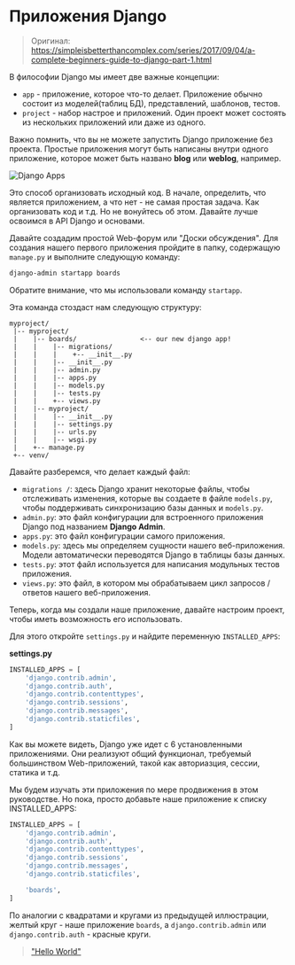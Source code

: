 # Приложения Django

> Оригинал: https://simpleisbetterthancomplex.com/series/2017/09/04/a-complete-beginners-guide-to-django-part-1.html

В философии Django мы имеет две важные концепции:

* `app` - приложение, которое что-то делает. Приложение обычно состоит из моделей(таблиц БД), представлений, шаблонов, тестов.
* `project` - набор настрое и приложений. Один проект может состоять из нескольких приложений или даже из одного.

Важно помнить, что вы не можете запустить Django приложение без проекта. Простые приложения могут быть написаны внутри одного приложение, которое может быть названо **blog** или **weblog**, например.

![Django Apps](https://simpleisbetterthancomplex.com/media/series/beginners-guide/1.11/part-1/Pixton_Comic_Django_Apps.png)

Это способ организовать исходный код. В начале, определить, что является приложением, а что нет - не самая простая задача. Как организовать код и т.д. Но не вонуйтесь об этом. Давайте лучше освоимся в API Django и основами.

Давайте создадим простой Web-форум или "Доски обсуждения". Для создания нашего первого приложения пройдите в папку, содержащую `manage.py` и выполните следующую команду:

```bash
django-admin startapp boards
```

Обратите внимание, что мы использовали команду `startapp`.

Эта команда стоздаст нам следующую структуру:

```
myproject/
 |-- myproject/
 |    |-- boards/                <-- our new django app!
 |    |    |-- migrations/
 |    |    |    +-- __init__.py
 |    |    |-- __init__.py
 |    |    |-- admin.py
 |    |    |-- apps.py
 |    |    |-- models.py
 |    |    |-- tests.py
 |    |    +-- views.py
 |    |-- myproject/
 |    |    |-- __init__.py
 |    |    |-- settings.py
 |    |    |-- urls.py
 |    |    |-- wsgi.py
 |    +-- manage.py
 +-- venv/
```

Давайте разберемся, что делает каждый файл:

* `migrations /`: здесь Django хранит некоторые файлы, чтобы отслеживать изменения, которые вы создаете в файле `models.py`, чтобы поддерживать синхронизацию базы данных и `models.py`.
* `admin.py`: это файл конфигурации для встроенного приложения Django под названием **Django Admin**.
* `apps.py`: это файл конфигурации самого приложения.
* `models.py`: здесь мы определяем сущности нашего веб-приложения. Модели автоматически переводятся Django в таблицы базы данных.
* `tests.py`: этот файл используется для написания модульных тестов приложения.
* `views.py`: это файл, в котором мы обрабатываем цикл запросов / ответов нашего веб-приложения.

Теперь, когда мы создали наше приложение, давайте настроим проект, чтобы иметь возможность его использовать.

Для этого откройте `settings.py` и найдите переменную `INSTALLED_APPS`: 

**settings.py**
```python
INSTALLED_APPS = [
    'django.contrib.admin',
    'django.contrib.auth',
    'django.contrib.contenttypes',
    'django.contrib.sessions',
    'django.contrib.messages',
    'django.contrib.staticfiles',
]
```

Как вы можете видеть, Django уже идет с 6 установленными приложениями. Они реализуют общий функционал, требуемый большинством Web-приложений, такой как авториазция, сессии, статика и т.д.

Мы будем изучать эти приложения по мере продвижения в этом руководстве. Но пока, просто добавьте наше приложение к списку INSTALLED_APPS:

```python
INSTALLED_APPS = [
    'django.contrib.admin',
    'django.contrib.auth',
    'django.contrib.contenttypes',
    'django.contrib.sessions',
    'django.contrib.messages',
    'django.contrib.staticfiles',

    'boards',
]
```

По аналогии с квадратами и кругами из предыдущей иллюстрации, желтый круг - наше приложение `boards`, а `django.contrib.admin` или `django.contrib.auth` - красные круги.

> ["Hello World"](/part-1/hello-world.md)
